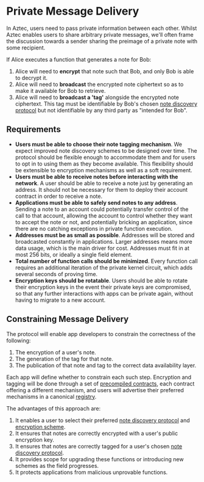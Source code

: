 # Private Message Delivery

In Aztec, users need to pass private information between each other. Whilst Aztec enables users to share arbitrary private messages, we'll often frame the discussion towards a sender sharing the preimage of a private note with some recipient.

If Alice executes a function that generates a note for Bob:

1. Alice will need to **encrypt** that note such that Bob, and only Bob is able to decrypt it.
2. Alice will need to **broadcast** the encrypted note ciphertext so as to make it available for Bob to retrieve.
3. Alice will need to **broadcast a 'tag'** alongside the encrypted note ciphertext. This tag must be identifiable by Bob's chosen [note discovery protocol](./note-discovery.md) but not identifiable by any third party as "intended for Bob".

## Requirements

- **Users must be able to choose their note tagging mechanism**. We expect improved note discovery schemes to be designed over time. The protocol should be flexible enough to accommodate them and for users to opt in to using them as they become available. This flexibility should be extensible to encryption mechanisms as well as a soft requirement.
- **Users must be able to receive notes before interacting with the network**. A user should be able to receive a note just by generating an address. It should not be necessary for them to deploy their account contract in order to receive a note.
- **Applications must be able to safely send notes to any address**. Sending a note to an account could potentially transfer control of the call to that account, allowing the account to control whether they want to accept the note or not, and potentially bricking an application, since there are no catching exceptions in private function execution.
- **Addresses must be as small as possible**. Addresses will be stored and broadcasted constantly in applications. Larger addresses means more data usage, which is the main driver for cost. Addresses must fit in at most 256 bits, or ideally a single field element.
- **Total number of function calls should be minimized**. Every function call requires an additional iteration of the private kernel circuit, which adds several seconds of proving time.
- **Encryption keys should be rotatable**. Users should be able to rotate their encryption keys in the event their private keys are compromised, so that any further interactions with apps can be private again, without having to migrate to a new account.

## Constraining Message Delivery

The protocol will enable app developers to constrain the correctness of the following:

1. The encryption of a user's note.
2. The generation of the tag for that note.
3. The publication of that note and tag to the correct data availability layer.

Each app will define whether to constrain each such step. Encryption and tagging will be done through a set of [precompiled contracts](../addresses-and-keys/precompiles.md), each contract offering a different mechanism, and users will advertise their preferred mechanisms in a canonical [registry](./registry.md).

The advantages of this approach are:

<!-- Perhaps we need a section justifying why a user should choose their note discovery preference vs an app, and all the painful discussions we had relating to that -->

1. It enables a user to select their preferred [note discovery protocol](./note-discovery.md) and [encryption scheme](./encryption-and-decryption.md).
2. It ensures that notes are correctly encrypted with a user's public encryption key.
3. It ensures that notes are correctly tagged for a user's chosen [note discovery protocol](./note-discovery.md).
4. It provides scope for upgrading these functions or introducing new schemes as the field progresses.
5. It protects applications from malicious unprovable functions.
